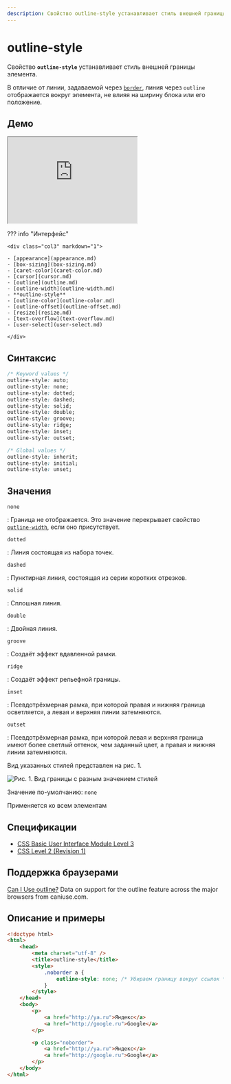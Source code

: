 ```yaml
---
description: Свойство outline-style устанавливает стиль внешней границы элемента
---
```


# outline-style

Свойство **`outline-style`** устанавливает стиль внешней границы элемента.

В отличие от линии, задаваемой через [`border`](border.md), линия через `outline` отображается вокруг элемента, не влияя на ширину блока или его положение.

## Демо

<iframe class="interactive is-default-height" height="200" src="https://interactive-examples.mdn.mozilla.net/pages/css/outline-style.html" title="MDN Web Docs Interactive Example" loading="lazy" data-readystate="complete"></iframe>

??? info "Интерфейс"

    <div class="col3" markdown="1">

    - [appearance](appearance.md)
    - [box-sizing](box-sizing.md)
    - [caret-color](caret-color.md)
    - [cursor](cursor.md)
    - [outline](outline.md)
    - [outline-width](outline-width.md)
    - **outline-style**
    - [outline-color](outline-color.md)
    - [outline-offset](outline-offset.md)
    - [resize](resize.md)
    - [text-overflow](text-overflow.md)
    - [user-select](user-select.md)

    </div>

## Синтаксис

```css
/* Keyword values */
outline-style: auto;
outline-style: none;
outline-style: dotted;
outline-style: dashed;
outline-style: solid;
outline-style: double;
outline-style: groove;
outline-style: ridge;
outline-style: inset;
outline-style: outset;

/* Global values */
outline-style: inherit;
outline-style: initial;
outline-style: unset;
```

## Значения

`none`

: Граница не отображается. Это значение перекрывает свойство [`outline-width`](outline-width.md), если оно присутствует.

`dotted`

: Линия состоящая из набора точек.

`dashed`

: Пунктирная линия, состоящая из серии коротких отрезков.

`solid`

: Сплошная линия.

`double`

: Двойная линия.

`groove`

: Создаёт эффект вдавленной рамки.

`ridge`

: Создаёт эффект рельефной границы.

`inset`

: Псевдотрёхмерная рамка, при которой правая и нижняя граница осветляется, а левая и верхняя линии затемняются.

`outset`

: Псевдотрёхмерная рамка, при которой левая и верхняя граница имеют более светлый оттенок, чем заданный цвет, а правая и нижняя линии затемняются.

Вид указанных стилей представлен на рис. 1.

![Рис. 1. Вид границы с разным значением стилей](border_style_10.png)

Значение по-умолчанию: `none`

Применяется ко всем элементам

## Спецификации

-   [CSS Basic User Interface Module Level 3](http://dev.w3.org/csswg/css3-ui/#outline-style)
-   [CSS Level 2 (Revision 1)](http://www.w3.org/TR/CSS2/ui.html#propdef-outline-style)

## Поддержка браузерами

<p class="ciu_embed" data-feature="outline" data-periods="future_1,current,past_1,past_2">
  <a href="http://caniuse.com/#feat=outline">Can I Use outline?</a> Data on support for the outline feature across the major browsers from caniuse.com.
</p>

## Описание и примеры

```html
<!doctype html>
<html>
    <head>
        <meta charset="utf-8" />
        <title>outline-style</title>
        <style>
            .noborder a {
                outline-style: none; /* Убираем границу вокруг ссылок */
            }
        </style>
    </head>
    <body>
        <p>
            <a href="http://ya.ru">Яндекс</a>
            <a href="http://google.ru">Google</a>
        </p>

        <p class="noborder">
            <a href="http://ya.ru">Яндекс</a>
            <a href="http://google.ru">Google</a>
        </p>
    </body>
</html>
```

